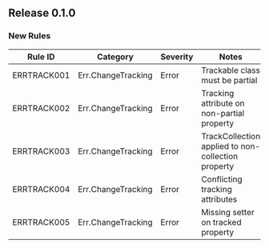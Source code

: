 ## Release 0.1.0

### New Rules

 Rule ID     | Category           | Severity | Notes                                              
-------------|--------------------|----------|----------------------------------------------------
 ERRTRACK001 | Err.ChangeTracking | Error    | Trackable class must be partial                    
 ERRTRACK002 | Err.ChangeTracking | Error    | Tracking attribute on non-partial property         
 ERRTRACK003 | Err.ChangeTracking | Error    | TrackCollection applied to non-collection property 
 ERRTRACK004 | Err.ChangeTracking | Error    | Conflicting tracking attributes                    
 ERRTRACK005 | Err.ChangeTracking | Error    | Missing setter on tracked property                 